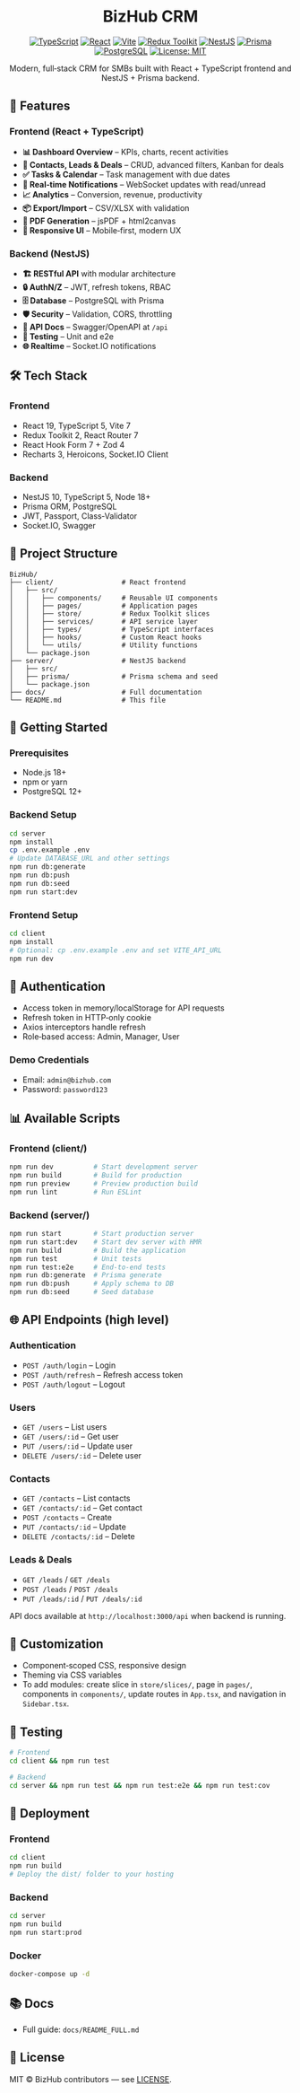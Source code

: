 <div align="center">

# BizHub CRM

[![TypeScript](https://img.shields.io/badge/TypeScript-5.x-3178C6?logo=typescript&logoColor=white)](https://www.typescriptlang.org/)
[![React](https://img.shields.io/badge/React-19-61DAFB?logo=react&logoColor=000)](https://react.dev/)
[![Vite](https://img.shields.io/badge/Vite-7-646CFF?logo=vite&logoColor=white)](https://vitejs.dev/)
[![Redux Toolkit](https://img.shields.io/badge/Redux_Toolkit-2-764ABC?logo=redux&logoColor=white)](https://redux-toolkit.js.org/)
[![NestJS](https://img.shields.io/badge/NestJS-10-E0234E?logo=nestjs&logoColor=white)](https://nestjs.com/)
[![Prisma](https://img.shields.io/badge/Prisma-ORM-2D3748?logo=prisma&logoColor=white)](https://www.prisma.io/)
[![PostgreSQL](https://img.shields.io/badge/PostgreSQL-316192?logo=postgresql&logoColor=white)](https://www.postgresql.org/)
[![License: MIT](https://img.shields.io/badge/License-MIT-green.svg)](LICENSE)

Modern, full‑stack CRM for SMBs built with React + TypeScript frontend and NestJS + Prisma backend.

</div>

## 🚀 Features

### Frontend (React + TypeScript)
- **📊 Dashboard Overview** – KPIs, charts, recent activities
- **👥 Contacts, Leads & Deals** – CRUD, advanced filters, Kanban for deals
- **✅ Tasks & Calendar** – Task management with due dates
- **🔔 Real‑time Notifications** – WebSocket updates with read/unread
- **📈 Analytics** – Conversion, revenue, productivity
- **📦 Export/Import** – CSV/XLSX with validation
- **📄 PDF Generation** – jsPDF + html2canvas
- **📱 Responsive UI** – Mobile‑first, modern UX

### Backend (NestJS)
- **🏗️ RESTful API** with modular architecture
- **🔒 AuthN/Z** – JWT, refresh tokens, RBAC
- **🗄️ Database** – PostgreSQL with Prisma
- **🛡️ Security** – Validation, CORS, throttling
- **📝 API Docs** – Swagger/OpenAPI at `/api`
- **🧪 Testing** – Unit and e2e
- **🌐 Realtime** – Socket.IO notifications

## 🛠️ Tech Stack

### Frontend
- React 19, TypeScript 5, Vite 7
- Redux Toolkit 2, React Router 7
- React Hook Form 7 + Zod 4
- Recharts 3, Heroicons, Socket.IO Client

### Backend
- NestJS 10, TypeScript 5, Node 18+
- Prisma ORM, PostgreSQL
- JWT, Passport, Class‑Validator
- Socket.IO, Swagger

## 📁 Project Structure

```
BizHub/
├── client/                 # React frontend
│   ├── src/
│   │   ├── components/     # Reusable UI components
│   │   ├── pages/          # Application pages
│   │   ├── store/          # Redux Toolkit slices
│   │   ├── services/       # API service layer
│   │   ├── types/          # TypeScript interfaces
│   │   ├── hooks/          # Custom React hooks
│   │   └── utils/          # Utility functions
│   └── package.json
├── server/                 # NestJS backend
│   ├── src/
│   ├── prisma/             # Prisma schema and seed
│   └── package.json
├── docs/                   # Full documentation
└── README.md               # This file
```

## 🚀 Getting Started

### Prerequisites
- Node.js 18+
- npm or yarn
- PostgreSQL 12+

### Backend Setup
```bash
cd server
npm install
cp .env.example .env
# Update DATABASE_URL and other settings
npm run db:generate
npm run db:push
npm run db:seed
npm run start:dev
```

### Frontend Setup
```bash
cd client
npm install
# Optional: cp .env.example .env and set VITE_API_URL
npm run dev
```

## 🔐 Authentication

- Access token in memory/localStorage for API requests
- Refresh token in HTTP‑only cookie
- Axios interceptors handle refresh
- Role‑based access: Admin, Manager, User

### Demo Credentials
- Email: `admin@bizhub.com`
- Password: `password123`

## 📊 Available Scripts

### Frontend (client/)
```bash
npm run dev          # Start development server
npm run build        # Build for production
npm run preview      # Preview production build
npm run lint         # Run ESLint
```

### Backend (server/)
```bash
npm run start        # Start production server
npm run start:dev    # Start dev server with HMR
npm run build        # Build the application
npm run test         # Unit tests
npm run test:e2e     # End-to-end tests
npm run db:generate  # Prisma generate
npm run db:push      # Apply schema to DB
npm run db:seed      # Seed database
```

## 🌐 API Endpoints (high level)

### Authentication
- `POST /auth/login` – Login
- `POST /auth/refresh` – Refresh access token
- `POST /auth/logout` – Logout

### Users
- `GET /users` – List users
- `GET /users/:id` – Get user
- `PUT /users/:id` – Update user
- `DELETE /users/:id` – Delete user

### Contacts
- `GET /contacts` – List contacts
- `GET /contacts/:id` – Get contact
- `POST /contacts` – Create
- `PUT /contacts/:id` – Update
- `DELETE /contacts/:id` – Delete

### Leads & Deals
- `GET /leads` / `GET /deals`
- `POST /leads` / `POST /deals`
- `PUT /leads/:id` / `PUT /deals/:id`

API docs available at `http://localhost:3000/api` when backend is running.

## 🎨 Customization

- Component‑scoped CSS, responsive design
- Theming via CSS variables
- To add modules: create slice in `store/slices/`, page in `pages/`, components in `components/`, update routes in `App.tsx`, and navigation in `Sidebar.tsx`.

## 🧪 Testing

```bash
# Frontend
cd client && npm run test

# Backend
cd server && npm run test && npm run test:e2e && npm run test:cov
```

## 🚀 Deployment

### Frontend
```bash
cd client
npm run build
# Deploy the dist/ folder to your hosting
```

### Backend
```bash
cd server
npm run build
npm run start:prod
```

### Docker
```bash
docker-compose up -d
```

## 📚 Docs
- Full guide: `docs/README_FULL.md`

## 📝 License
MIT © BizHub contributors — see [LICENSE](LICENSE).
